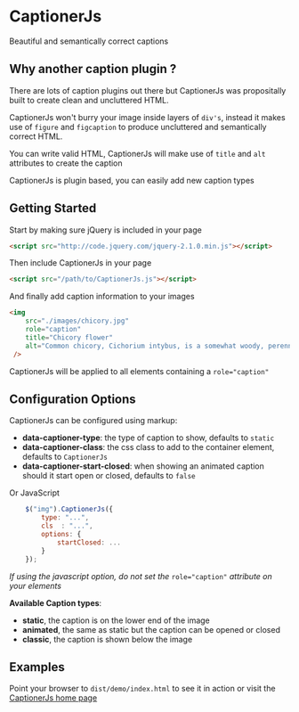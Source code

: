 CaptionerJs
==============================================================================

Beautiful and semantically correct captions

Why another caption plugin ?
--------------------------------------------------------------------------------

There are lots of caption plugins out there but CaptionerJs was propositally built to create clean and uncluttered HTML.

CaptionerJs won't burry your image inside layers of ```div's```, instead it makes use of ```figure``` and ```figcaption``` to produce uncluttered and semantically correct HTML.

You can write valid HTML, CaptionerJs will make use of ```title``` and ```alt```
attributes to create the caption

CaptionerJs is plugin based, you can easily add new caption types


Getting Started
--------------------------------------------------------------------------------

 Start by making sure jQuery is included in your page

```html
<script src="http://code.jquery.com/jquery-2.1.0.min.js"></script>
```

Then include CaptionerJs in your page

```html
<script src="/path/to/CaptionerJs.js"></script>
```

And finally add caption information to your images

```html
<img
    src="./images/chicory.jpg"
    role="caption"
    title="Chicory flower"
    alt="Common chicory, Cichorium intybus, is a somewhat woody, perennial herbaceous plant usually with bright blue flowers, rarely white or pink."
 />
```

CaptionerJs will be applied to all elements containing a ```role="caption"```

Configuration Options
--------------------------------------------------------------------------------
CaptionerJs can be configured using markup:

* __data-captioner-type__: the type of caption to show, defaults to ```static```
* __data-captioner-class__: the css class to add to the container element, defaults to ```CaptionerJs```
* __data-captioner-start-closed__: when showing an animated caption should it start open or closed, defaults to ```false```

Or JavaScript
```js
    $("img").CaptionerJs({
        type: "...",
        cls  : "...",
        options: {
            startClosed: ...
        }
    });
```
_If using the javascript option, do not set the_ ```role="caption"``` _attribute on your elements_

__Available Caption types__:
* __static__, the caption is on the lower end of the image
* __animated__, the same as static but the caption can be opened or closed
* __classic__, the caption is shown below the image


Examples
-------------------------------------------------------------------------------
Point your browser to ```dist/demo/index.html``` to see it in action or visit
the [CaptionerJs home page](http://francodacosta.com/captionerjs/)
